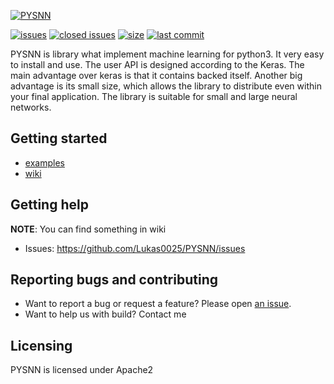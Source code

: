 [![PYSNN](https://github.com/Lukas0025/PYSNN/raw/develop/assets/logo.svg)](https://pypi.org/project/PYSNN/)

[![issues](https://img.shields.io/github/issues/Lukas0025/PYSNN)](https://github.com/Lukas0025/PYSNN/issues)
[![closed issues](https://img.shields.io/github/issues-closed-raw/Lukas0025/PYSNN)](https://github.com/Lukas0025/PYSNN/issues)
[![size](https://img.shields.io/github/repo-size/Lukas0025/PYSNN)](https://github.com/Lukas0025/PYSNN/)
[![last commit](https://img.shields.io/github/last-commit/Lukas0025/PYSNN)](https://github.com/Lukas0025/PYSNN/)

PYSNN is library what implement machine learning for python3. It very easy to install and use. The user API is designed according to the Keras. 
The main advantage over keras is that it contains backed itself. Another big advantage is its small size, which allows the library to distribute even within your final application. 
The library is suitable for small and large neural networks.

## Getting started

* [examples](https://github.com/Lukas0025/PYSNN/tree/master/examples)
* [wiki](https://github.com/Lukas0025/PYSNN/wiki)

## Getting help

**NOTE**: You can find something in wiki

* Issues: https://github.com/Lukas0025/PYSNN/issues

## Reporting bugs and contributing

* Want to report a bug or request a feature? Please open [an issue](https://github.com/Lukas0025/PYSNN/issues/new).
* Want to help us with build? Contact me

## Licensing

PYSNN is licensed under Apache2